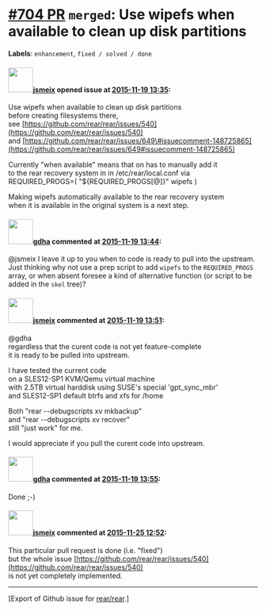 [\#704 PR](https://github.com/rear/rear/pull/704) `merged`: Use wipefs when available to clean up disk partitions
=================================================================================================================

**Labels**: `enhancement`, `fixed / solved / done`

#### <img src="https://avatars.githubusercontent.com/u/1788608?u=925fc54e2ce01551392622446ece427f51e2f0ce&v=4" width="50">[jsmeix](https://github.com/jsmeix) opened issue at [2015-11-19 13:35](https://github.com/rear/rear/pull/704):

Use wipefs when available to clean up disk partitions  
before creating filesystems there,  
see
[https://github.com/rear/rear/issues/540](https://github.com/rear/rear/issues/540)  
and
[https://github.com/rear/rear/issues/649\#issuecomment-148725865](https://github.com/rear/rear/issues/649#issuecomment-148725865)

Currently "when available" means that on has to manually add it  
to the rear recovery system in in /etc/rear/local.conf via  
REQUIRED\_PROGS=( "${REQUIRED\_PROGS\[@\]}" wipefs )

Making wipefs automatically available to the rear recovery system  
when it is available in the original system is a next step.

#### <img src="https://avatars.githubusercontent.com/u/888633?u=cdaeb31efcc0048d3619651aa18dd4b76e636b21&v=4" width="50">[gdha](https://github.com/gdha) commented at [2015-11-19 13:44](https://github.com/rear/rear/pull/704#issuecomment-158060209):

@jsmeix I leave it up to you when to code is ready to pull into the
upstream. Just thinking why not use a prep script to add `wipefs` to the
`REQUIRED_PROGS` array, or when absent foresee a kind of alternative
function (or script to be added in the `skel` tree)?

#### <img src="https://avatars.githubusercontent.com/u/1788608?u=925fc54e2ce01551392622446ece427f51e2f0ce&v=4" width="50">[jsmeix](https://github.com/jsmeix) commented at [2015-11-19 13:51](https://github.com/rear/rear/pull/704#issuecomment-158061650):

@gdha  
regardless that the curent code is not yet feature-complete  
it is ready to be pulled into upstream.

I have tested the current code  
on a SLES12-SP1 KVM/Qemu virtual machine  
with 2.5TB virtual harddisk using SUSE's special 'gpt\_sync\_mbr'  
and SLES12-SP1 default btrfs and xfs for /home

Both "rear --debugscripts xv mkbackup"  
and "rear --debugscripts xv recover"  
still "just work" for me.

I would appreciate if you pull the curent code into upstream.

#### <img src="https://avatars.githubusercontent.com/u/888633?u=cdaeb31efcc0048d3619651aa18dd4b76e636b21&v=4" width="50">[gdha](https://github.com/gdha) commented at [2015-11-19 13:55](https://github.com/rear/rear/pull/704#issuecomment-158062953):

Done ;-)

#### <img src="https://avatars.githubusercontent.com/u/1788608?u=925fc54e2ce01551392622446ece427f51e2f0ce&v=4" width="50">[jsmeix](https://github.com/jsmeix) commented at [2015-11-25 12:52](https://github.com/rear/rear/pull/704#issuecomment-159599176):

This particular pull request is done (i.e. "fixed")  
but the whole issue
[https://github.com/rear/rear/issues/540](https://github.com/rear/rear/issues/540)  
is not yet completely implemented.

------------------------------------------------------------------------

\[Export of Github issue for
[rear/rear](https://github.com/rear/rear).\]
